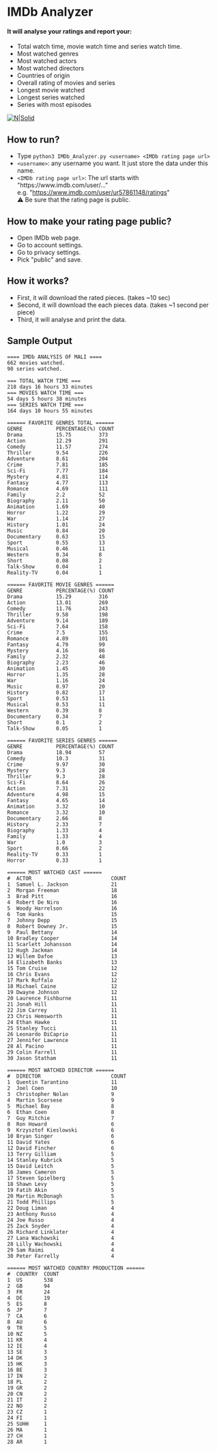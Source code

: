 # IMDb Analyzer
#### It will analyse your ratings and report your:
- Total watch time, movie watch time and series watch time.
- Most watched genres
- Most watched actors
- Most watched directors
- Countries of origin
- Overall rating of movies and series
- Longest movie watched
- Longest series watched
- Series with most episodes

[![N|Solid](https://ia.media-imdb.com/images/M/MV5BMTk3ODA4Mjc0NF5BMl5BcG5nXkFtZTgwNDc1MzQ2OTE@._V1_.png)](https://www.imdb.com)


## How to run?
- Type ```python3 IMDb_Analyzer.py <username> <IMDb rating page url> ```
- ```<username>```: any username you want. It just store the data under this name.
- ```<IMDb rating page url>```: The url starts with "https[]()://www[]().imdb.com/user/..." \
e.g. "https://www.imdb.com/user/ur57861148/ratings" \
⚠️ Be sure that the rating page is public.

## How to make your rating page public?
- Open IMDb web page.
- Go to account settings.
- Go to privacy settings.
- Pick "public" and save.

## How it works?
- First, it will download the rated pieces. (takes ~10 sec)
- Second, it will download the each pieces data. (takes ~1 second per piece)
- Third, it will analyse and print the data.

## Sample Output
```
==== IMDb ANALYSIS OF MALI ====
662 movies watched.
90 series watched.

=== TOTAL WATCH TIME ===
218 days 16 hours 33 minutes
=== MOVIES WATCH TIME ===
54 days 5 hours 38 minutes
=== SERIES WATCH TIME ===
164 days 10 hours 55 minutes

====== FAVORITE GENRES TOTAL ======
GENRE           PERCENTAGE(%) COUNT
Drama           15.75         373
Action          12.29         291
Comedy          11.57         274
Thriller        9.54          226
Adventure       8.61          204
Crime           7.81          185
Sci-Fi          7.77          184
Mystery         4.81          114
Fantasy         4.77          113
Romance         4.69          111
Family          2.2           52 
Biography       2.11          50 
Animation       1.69          40 
Horror          1.22          29 
War             1.14          27 
History         1.01          24 
Music           0.84          20 
Documentary     0.63          15 
Sport           0.55          13 
Musical         0.46          11 
Western         0.34          8  
Short           0.08          2  
Talk-Show       0.04          1  
Reality-TV      0.04          1  

====== FAVORITE MOVIE GENRES ======
GENRE           PERCENTAGE(%) COUNT
Drama           15.29         316
Action          13.01         269
Comedy          11.76         243
Thriller        9.58          198
Adventure       9.14          189
Sci-Fi          7.64          158
Crime           7.5           155
Romance         4.89          101
Fantasy         4.79          99 
Mystery         4.16          86 
Family          2.32          48 
Biography       2.23          46 
Animation       1.45          30 
Horror          1.35          28 
War             1.16          24 
Music           0.97          20 
History         0.82          17 
Sport           0.53          11 
Musical         0.53          11 
Western         0.39          8  
Documentary     0.34          7  
Short           0.1           2  
Talk-Show       0.05          1  

====== FAVORITE SERIES GENRES ======
GENRE           PERCENTAGE(%) COUNT
Drama           18.94         57 
Comedy          10.3          31 
Crime           9.97          30 
Mystery         9.3           28 
Thriller        9.3           28 
Sci-Fi          8.64          26 
Action          7.31          22 
Adventure       4.98          15 
Fantasy         4.65          14 
Animation       3.32          10 
Romance         3.32          10 
Documentary     2.66          8  
History         2.33          7  
Biography       1.33          4  
Family          1.33          4  
War             1.0           3  
Sport           0.66          2  
Reality-TV      0.33          1  
Horror          0.33          1  

====== MOST WATCHED CAST ======
#  ACTOR                          COUNT
1  Samuel L. Jackson              21 
2  Morgan Freeman                 18 
3  Brad Pitt                      16 
4  Robert De Niro                 16 
5  Woody Harrelson                16 
6  Tom Hanks                      15 
7  Johnny Depp                    15 
8  Robert Downey Jr.              15 
9  Paul Bettany                   14 
10 Bradley Cooper                 14 
11 Scarlett Johansson             14 
12 Hugh Jackman                   14 
13 Willem Dafoe                   13 
14 Elizabeth Banks                13 
15 Tom Cruise                     12 
16 Chris Evans                    12 
17 Mark Ruffalo                   12 
18 Michael Caine                  12 
19 Dwayne Johnson                 12 
20 Laurence Fishburne             11 
21 Jonah Hill                     11 
22 Jim Carrey                     11 
23 Chris Hemsworth                11 
24 Ethan Hawke                    11 
25 Stanley Tucci                  11 
26 Leonardo DiCaprio              11 
27 Jennifer Lawrence              11 
28 Al Pacino                      11 
29 Colin Farrell                  11 
30 Jason Statham                  11 

====== MOST WATCHED DIRECTOR ======
#  DIRECTOR                       COUNT
1  Quentin Tarantino              11 
2  Joel Coen                      10 
3  Christopher Nolan              9  
4  Martin Scorsese                9  
5  Michael Bay                    8  
6  Ethan Coen                     8  
7  Guy Ritchie                    7  
8  Ron Howard                     6  
9  Krzysztof Kieslowski           6  
10 Bryan Singer                   6  
11 David Yates                    6  
12 David Fincher                  6  
13 Terry Gilliam                  5  
14 Stanley Kubrick                5  
15 David Leitch                   5  
16 James Cameron                  5  
17 Steven Spielberg               5  
18 Shawn Levy                     5  
19 Fatih Akin                     5  
20 Martin McDonagh                5  
21 Todd Phillips                  5  
22 Doug Liman                     4  
23 Anthony Russo                  4  
24 Joe Russo                      4  
25 Zack Snyder                    4  
26 Richard Linklater              4  
27 Lana Wachowski                 4  
28 Lilly Wachowski                4  
29 Sam Raimi                      4  
30 Peter Farrelly                 4  

====== MOST WATCHED COUNTRY PRODUCTION ======
#  COUNTRY  COUNT
1  US       538
2  GB       94 
3  FR       24 
4  DE       19 
5  ES       8  
6  JP       7  
7  CA       6  
8  AU       6  
9  TR       5  
10 NZ       5  
11 KR       4  
12 IE       4  
13 SE       3  
14 DK       3  
15 HK       3  
16 BE       3  
17 IN       2  
18 PL       2  
19 GR       2  
20 CN       2  
21 IT       2  
22 NO       2  
23 CZ       1  
24 FI       1  
25 SUHH     1  
26 MA       1  
27 CH       1  
28 AR       1  
```
